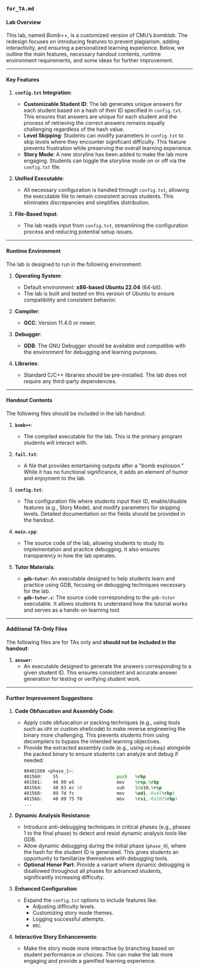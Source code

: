 ### `for_TA.md`

#### **Lab Overview**
This lab, named *Bomb++*, is a customized version of CMU’s *bomblab*. The redesign focuses on introducing features to prevent plagiarism, adding interactivity, and ensuring a personalized learning experience. Below, we outline the main features, necessary handout contents, runtime environment requirements, and some ideas for further improvement.

---

#### **Key Features**
1. **`config.txt` Integration**:
    - **Customizable Student ID**: The lab generates unique answers for each student based on a hash of their ID specified in `config.txt`. This ensures that answers are unique for each student and the process of retrieving the correct answers remains equally challenging regardless of the hash value.
    - **Level Skipping**: Students can modify parameters in `config.txt` to skip levels where they encounter significant difficulty. This feature prevents frustration while preserving the overall learning experience.
    - **Story Mode**: A new storyline has been added to make the lab more engaging. Students can toggle the storyline mode on or off via the `config.txt` file.

2. **Unified Executable**:
    - All necessary configuration is handled through `config.txt`, allowing the executable file to remain consistent across students. This eliminates discrepancies and simplifies distribution.

3. **File-Based Input**:
    - The lab reads input from `config.txt`, streamlining the configuration process and reducing potential setup issues.

---

#### **Runtime Environment**
The lab is designed to run in the following environment:

1. **Operating System**:
    - Default environment: **x86-based Ubuntu 22.04** (64-bit).
    - The lab is built and tested on this version of Ubuntu to ensure compatibility and consistent behavior.

2. **Compiler**:
    - **GCC**: Version 11.4.0 or newer.

3. **Debugger**:
    - **GDB**: The GNU Debugger should be available and compatible with the environment for debugging and learning purposes.

4. **Libraries**:
    - Standard C/C++ libraries should be pre-installed. The lab does not require any third-party dependencies.

---

#### **Handout Contents**
The following files should be included in the lab handout:

1. **`bomb++`**:
    - The compiled executable for the lab. This is the primary program students will interact with.

2. **`fail.txt`**:
    - A file that provides entertaining outputs after a "bomb explosion." While it has no functional significance, it adds an element of humor and enjoyment to the lab.

3. **`config.txt`**:
    - The configuration file where students input their ID, enable/disable features (e.g., Story Mode), and modify parameters for skipping levels. Detailed documentation on the fields should be provided in the handout.

4. **`main.cpp`**:
    - The source code of the lab, allowing students to study its implementation and practice debugging. It also ensures transparency in how the lab operates.

5. **Tutor Materials**:
    - **`gdb-tutor`**: An executable designed to help students learn and practice using GDB, focusing on debugging techniques necessary for the lab.
    - **`gdb-tutor.c`**: The source code corresponding to the `gdb-tutor` executable. It allows students to understand how the tutorial works and serves as a hands-on learning tool.

---

#### **Additional TA-Only Files**
The following files are for TAs only and **should not be included in the handout**:

1. **`answer`**:
    - An executable designed to generate the answers corresponding to a given student ID. This ensures consistent and accurate answer generation for testing or verifying student work.

---

#### **Further Improvement Suggestions**
1. **Code Obfuscation and Assembly Code**:
    - Apply code obfuscation or packing techniques (e.g., using tools such as `UPX` or custom shellcode) to make reverse engineering the binary more challenging. This prevents students from using decompilers to bypass the intended learning objectives.
    - Provide the extracted assembly code (e.g., using `objdump`) alongside the packed binary to ensure students can analyze and debug if needed:
      ```asm
      00401560 <phase_1>:
      401560:    55                      push   %rbp
      401561:    48 89 e5                mov    %rsp,%rbp
      401564:    48 83 ec 10             sub    $0x10,%rsp
      401568:    89 7d fc                mov    %edi,-0x4(%rbp)
      40156b:    48 89 75 f0             mov    %rsi,-0x10(%rbp)
      ...
      ```

2. **Dynamic Analysis Resistance**:
    - Introduce anti-debugging techniques in critical phases (e.g., phases 1 to the final phase) to detect and resist dynamic analysis tools like GDB.
    - Allow dynamic debugging during the initial phase (`phase_0`), where the hash for the student ID is generated. This gives students an opportunity to familiarize themselves with debugging tools. 
    - **Optional Honor Part**: Provide a variant where dynamic debugging is disallowed throughout all phases for advanced students, significantly increasing difficulty.

3. **Enhanced Configuration**:
    - Expand the `config.txt` options to include features like:
      - Adjusting difficulty levels.
      - Customizing story mode themes.
      - Logging successful attempts.
      - etc.

4. **Interactive Story Enhancements**:
    - Make the story mode more interactive by branching based on student performance or choices. This can make the lab more engaging and provide a gamified learning experience.
